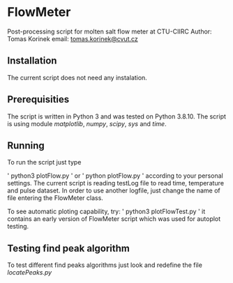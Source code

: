 # FlowMeter
Post-processing script for molten salt flow meter at CTU-CIIRC
Author: Tomas Korinek
email: tomas.korinek@cvut.cz

## Installation
The current script does not need any instalation.

## Prerequisities
The script is written in Python 3 and was tested on Python 3.8.10. The script is using module *matplotlib*, *numpy*, *scipy*, *sys* and *time*.

## Running
To run the script just type

'
python3 plotFlow.py
'
or
'
python plotFlow.py
'
according to your personal settings.
The current script is reading testLog file to read time, temperature and pulse dataset. In order to use another logfile, just change the name of file entering the FlowMeter class.

To see automatic ploting capability, try:
'
python3 plotFlowTest.py
'
it contains an early version of FlowMeter script which was used for autoplot testing.


## Testing find peak algorithm
To test different find peaks algorithms just look and redefine the file *locatePeaks.py*
